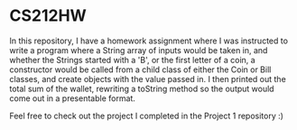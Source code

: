 # CS212HW
In this repository, I have a homework assignment where I was instructed to write a program where 
a String array of inputs would be taken in, and whether the Strings started with a 'B', or the first letter of a coin,
a constructor would be called from a child class of either the Coin or Bill classes, and create objects with the value passed in.
I then printed out the total sum of the wallet, rewriting a toString method so the output would come out in a presentable format.

Feel free to check out the project I completed in the Project 1 repository :)
